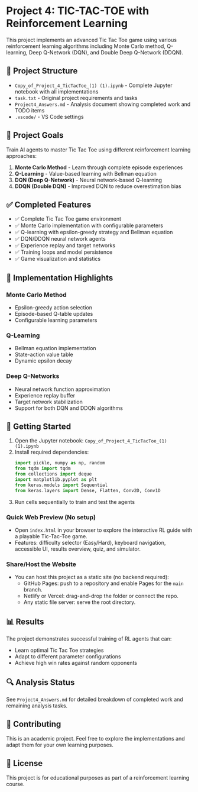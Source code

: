 # Project 4: TIC-TAC-TOE with Reinforcement Learning

This project implements an advanced Tic Tac Toe game using various reinforcement learning algorithms including Monte Carlo method, Q-learning, Deep Q-Network (DQN), and Double Deep Q-Network (DDQN).

## 📁 Project Structure

- `Copy_of_Project_4_TicTacToe_(1) (1).ipynb` - Complete Jupyter notebook with all implementations
- `task.txt` - Original project requirements and tasks
- `Project4_Answers.md` - Analysis document showing completed work and TODO items
- `.vscode/` - VS Code settings

## 🎯 Project Goals

Train AI agents to master Tic Tac Toe using different reinforcement learning approaches:

1. **Monte Carlo Method** - Learn through complete episode experiences
2. **Q-Learning** - Value-based learning with Bellman equation
3. **DQN (Deep Q-Network)** - Neural network-based Q-learning
4. **DDQN (Double DQN)** - Improved DQN to reduce overestimation bias

## ✅ Completed Features

- ✅ Complete Tic Tac Toe game environment
- ✅ Monte Carlo implementation with configurable parameters
- ✅ Q-learning with epsilon-greedy strategy and Bellman equation
- ✅ DQN/DDQN neural network agents
- ✅ Experience replay and target networks
- ✅ Training loops and model persistence
- ✅ Game visualization and statistics

## 🔧 Implementation Highlights

### Monte Carlo Method
- Epsilon-greedy action selection
- Episode-based Q-table updates
- Configurable learning parameters

### Q-Learning
- Bellman equation implementation
- State-action value table
- Dynamic epsilon decay

### Deep Q-Networks
- Neural network function approximation
- Experience replay buffer
- Target network stabilization
- Support for both DQN and DDQN algorithms

## 🚀 Getting Started

1. Open the Jupyter notebook: `Copy_of_Project_4_TicTacToe_(1) (1).ipynb`
2. Install required dependencies:
   ```python
   import pickle, numpy as np, random
   from tqdm import tqdm
   from collections import deque
   import matplotlib.pyplot as plt
   from keras.models import Sequential
   from keras.layers import Dense, Flatten, Conv2D, Conv1D
   ```
3. Run cells sequentially to train and test the agents

### Quick Web Preview (No setup)

- Open `index.html` in your browser to explore the interactive RL guide with a playable Tic-Tac-Toe game.
- Features: difficulty selector (Easy/Hard), keyboard navigation, accessible UI, results overview, quiz, and simulator.

### Share/Host the Website

- You can host this project as a static site (no backend required):
  - GitHub Pages: push to a repository and enable Pages for the `main` branch.
  - Netlify or Vercel: drag-and-drop the folder or connect the repo.
  - Any static file server: serve the root directory.

## 📊 Results

The project demonstrates successful training of RL agents that can:
- Learn optimal Tic Tac Toe strategies
- Adapt to different parameter configurations
- Achieve high win rates against random opponents

## 🔍 Analysis Status

See `Project4_Answers.md` for detailed breakdown of completed work and remaining analysis tasks.

## 🤝 Contributing

This is an academic project. Feel free to explore the implementations and adapt them for your own learning purposes.

## 📝 License

This project is for educational purposes as part of a reinforcement learning course.
